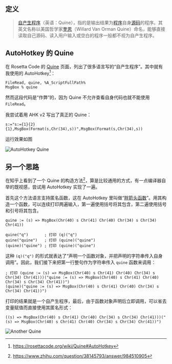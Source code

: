 ## 定义

> [自产生程序](https://zh.wikipedia.org/zh-cn/%E8%87%AA%E7%94%A2%E7%94%9F%E7%A8%8B%E5%BC%8F)（英语：Quine），指的是输出结果为[程序](https://zh.wikipedia.org/zh-cn/%E8%AE%A1%E7%AE%97%E6%9C%BA%E7%A8%8B%E5%BA%8F)自身[源码](https://zh.wikipedia.org/zh-cn/%E6%BA%90%E4%BB%A3%E7%A0%81)的程序。其英文名称以美国哲学家[奎恩](https://zh.wikipedia.org/zh-cn/%E5%A8%81%E6%8B%89%E5%BE%B7%C2%B7%E8%8C%83%C2%B7%E5%A5%A5%E6%9B%BC%C2%B7%E8%92%AF%E5%9B%A0)（Willard Van Orman Quine）命名，能够直接读取自己源码、读入用户输入或空白的程序一般都不视为自产生程序。

## AutoHotkey 的 Quine

在 Rosetta Code 的 [Quine](https://rosettacode.org/wiki/Quine) 页面，列出了很多语言写的“自产生程序”。其中就有我使用的 AutoHotkey[^1]：

```AutoHotkey
FileRead, quine, %A_ScriptFullPath%
MsgBox % quine
```

然而这段代码是“作弊”的，因为 Quine 不允许查看自身代码也就不能使用 `FileRead`。

我尝试着用 AHK v2 写出了真正的 Quine：

```AutoHotkey
s:="s:={1}{2}{1},MsgBox(Format(s,Chr(34),s))",MsgBox(Format(s,Chr(34),s))
```

运行效果如图

![AutoHotkey Quine](https://github.com/user-attachments/assets/992473a6-f2ed-4be4-88b4-1be36124ed0f)

## 另一个思路

在知乎上看到了一个 Quine 的构造方法[^2]，算是比较通用的方式，有一点编译器自举的既视感，尝试用 AutoHotkey 实现了一遍。

首先这个方法语言支持匿名函数，这在 AutoHotkey 里叫做“[胖箭头函数](https://www.autohotkey.com/docs/v2/Variables.htm#fat-arrow)”。用其构造一个函数，可以连续打印两遍输入，第一遍使用括号将其包含，第二遍使用括号和引号将其包含。

```AutoHotkey
quine := (s) => MsgBox(Chr(40) s Chr(41) Chr(40) Chr(34) s Chr(34) Chr(41))

quine("q")       ; 打印 (q)("q")
quine("quine")   ; 打印 (quine)("quine")
(quine)("quine") ; 打印 (quine)("quine")
```

这种 `(q)("q")` 的形式就表达了“声明一个函数对象，并把声明的字符串传入自身调用”。因此，我们接下来把第一行整句作为字符串传入 `quine` 函数来调用：

```AutoHotkey
; 打印 (quine := (s) => MsgBox(Chr(40) s Chr(41) Chr(40) Chr(34) s Chr(34) Chr(41)))("quine := (s) => MsgBox(Chr(40) s Chr(41) Chr(40) Chr(34) s Chr(34) Chr(41))")
(quine)("quine := (s) => MsgBox(Chr(40) s Chr(41) Chr(40) Chr(34) s Chr(34) Chr(41))")
```

打印的结果就是一个自产生程序，最后，由于函数对象声明后立即调用，可以省去变量赋值而直接使用其匿名形式：

```AutoHotkey
((s) => MsgBox(Chr(40) s Chr(41) Chr(40) Chr(34) s Chr(34) Chr(41)))("(s) => MsgBox(Chr(40) s Chr(41) Chr(40) Chr(34) s Chr(34) Chr(41))")
```

![Another Quine](https://github.com/user-attachments/assets/4732177e-2d29-4aeb-ba07-dd04000499a1)


[^1]: https://rosettacode.org/wiki/Quine#AutoHotkey
[^2]: https://www.zhihu.com/question/38145793/answer/984510905